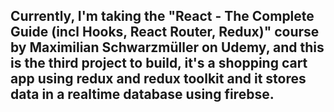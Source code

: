 ## Currently, I'm taking the "React - The Complete Guide (incl Hooks, React Router, Redux)" course by Maximilian Schwarzmüller on Udemy, and this is the third project to build, it's a shopping cart app using redux and redux toolkit and it stores data in a realtime database using firebse.
